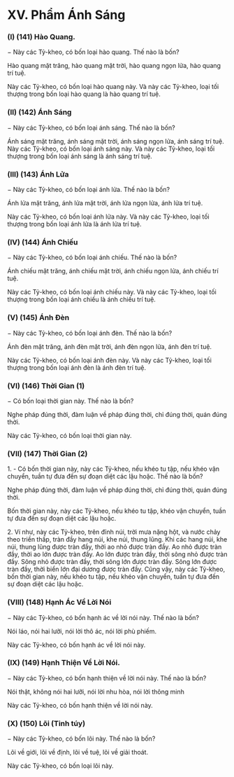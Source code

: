# XV. Phẩm Ánh Sáng

### (I) (141) Hào Quang.

− Này các Tỷ-kheo, có bốn loại hào quang. Thế nào là bốn?

Hào quang mặt trăng, hào quang mặt trời, hào quang ngọn lửa, hào quang trí tuệ.

Này các Tỷ-kheo, có bốn loại hào quang này. Và này các Tỷ-kheo, loại tối thượng trong bốn loại hào
quang là hào quang trí tuệ.

<!--pg-->
### (II) (142) Ánh Sáng

− Này các Tỷ-kheo, có bốn loại ánh sáng. Thế nào là bốn?

Ánh sáng mặt trăng, ánh sáng mặt trời, ánh sáng ngọn lửa, ánh sáng trí tuệ.
Này các Tỷ-kheo, có bốn loại ánh sáng này. Và này các Tỷ-kheo, loại tối thượng trong bốn loại ánh sáng
là ánh sáng trí tuệ.

<!--pg-->
### (III) (143) Ánh Lửa

− Này các Tỷ-kheo, có bốn loại ánh lửa. Thế nào là bốn?

Ánh lửa mặt trăng, ánh lửa mặt trời, ánh lửa ngọn lửa, ánh lửa trí tuệ.

Này các Tỷ-kheo, có bốn loại ánh lửa này. Và này các Tỷ-kheo, loại tối thượng trong bốn loại ánh lửa là
ánh lửa trí tuệ.

<!--pg-->
### (IV) (144) Ánh Chiếu

− Này các Tỷ-kheo, có bốn loại ánh chiếu. Thế nào là bốn?

Ánh chiếu mặt trăng, ánh chiếu mặt trời, ánh chiếu ngọn lửa, ánh chiếu trí tuệ.

Này các Tỷ-kheo, có bốn loại ánh chiếu này. Và này các Tỷ-kheo, loại tối thượng trong bốn loại ánh
chiếu là ánh chiếu trí tuệ.

<!--pg-->
### (V) (145) Ánh Ðèn

− Này các Tỷ-kheo, có bốn loại ánh đèn. Thế nào là bốn?

Ánh đèn mặt trăng, ánh đèn mặt trời, ánh đèn ngọn lửa, ánh đèn trí tuệ.

Này các Tỷ-kheo, có bốn loại ánh đèn này. Và này các Tỷ-kheo, loại tối thượng trong bốn loại ánh đèn
là ánh đèn trí tuệ.

<!--pg-->
### (VI) (146) Thời Gian (1)

− Có bốn loại thời gian này. Thế nào là bốn?

Nghe pháp đúng thời, đàm luận về pháp đúng thời, chỉ đúng thời, quán đúng thời.

Này các Tỷ-kheo, có bốn loại thời gian này.

<!--pg-->
### (VII) (147) Thời Gian (2)


1\. - Có bốn thời gian này, này các Tỷ-kheo, nếu khéo tu tập, nếu khéo vận chuyển, tuần tự đưa đến sự
đoạn diệt các lậu hoặc. Thế nào là bốn?

Nghe pháp đúng thời, đàm luận về pháp đúng thời, chỉ đúng thời, quán đúng thời.

Bốn thời gian này, này các Tỷ-kheo, nếu khéo tu tập, khéo vận chuyển, tuần tự đưa đến sự đoạn diệt các
lậu hoặc.


2\. Ví như, này các Tỷ-kheo, trên đỉnh núi, trời mưa nặng hột, và nước chảy theo triền thấp, tràn đầy
hang núi, khe núi, thung lũng. Khi các hang núi, khe núi, thung lũng được tràn đầy, thời ao nhỏ được
tràn đầy. Ao nhỏ được tràn đầy, thời ao lớn được tràn đầy. Ao lớn được tràn đầy, thời sông nhỏ được
tràn đầy. Sông nhỏ được tràn đầy, thời sông lớn được tràn đầy. Sông lớn được tràn đầy, thời biển lớn đại
dương được tràn đầy. Cũng vậy, này các Tỷ-kheo, bốn thời gian này, nếu khéo tu tập, nếu khéo vận
chuyển, tuần tự đưa đến sự đoạn diệt các lậu hoặc.

<!--pg-->
### (VIII) (148) Hạnh Ác Về Lời Nói

− Này các Tỷ-kheo, có bốn hạnh ác về lời nói này. Thế nào là bốn?

Nói láo, nói hai lưỡi, nói lời thô ác, nói lời phù phiếm.

Này các Tỷ-kheo, có bốn hạnh ác về lời nói này.

<!--pg-->
### (IX) (149) Hạnh Thiện Về Lời Nói.

− Này các Tỷ-kheo, có bốn hạnh thiện về lời nói này. Thế nào là bốn?

Nói thật, không nói hai lưỡi, nói lời nhu hòa, nói lời thông minh

Này các Tỷ-kheo, có bốn hạnh thiện về lời nói này.

<!--pg-->
### (X) (150) Lõi (Tinh túy)

− Này các Tỷ-kheo, có bốn lõi này. Thế nào là bốn?

Lõi về giới, lõi về định, lõi về tuệ, lõi về giải thoát.

Này các Tỷ-kheo, có bốn loại lõi này.

